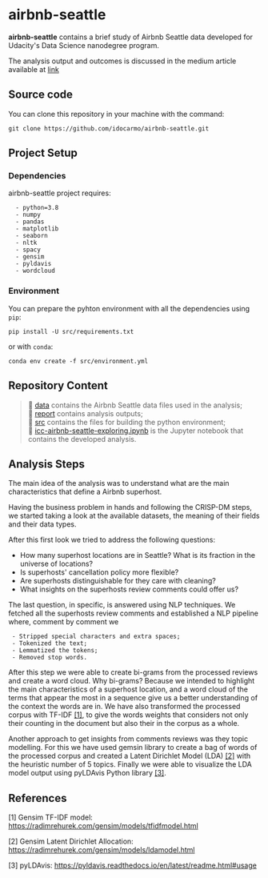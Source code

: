 # airbnb-seattle

**airbnb-seattle** contains a brief study of Airbnb Seattle data developed for Udacity's Data Science nanodegree program.

The analysis output and outcomes is discussed in the medium article available at [link](https://google.com)

## Source code
You can clone this repository in your machine with the command:

    git clone https://github.com/idocarmo/airbnb-seattle.git

## Project Setup
### Dependencies

airbnb-seattle project requires:
~~~~~~~~~~~~
  - python=3.8
  - numpy
  - pandas
  - matplotlib
  - seaborn
  - nltk
  - spacy
  - gensim
  - pyldavis
  - wordcloud
~~~~~~~~~~~~

### Environment
You can prepare the pyhton environment  with all the dependencies using ``pip``:

    pip install -U src/requirements.txt

or with ``conda``:

    conda env create -f src/environment.yml

## Repository Content


> 📂 [data](https://github.com/idocarmo/airbnb-seattle/tree/main/data) contains the Airbnb Seattle data files used in the analysis;\
> 📂 [report](https://github.com/idocarmo/airbnb-seattle/tree/main/report) contains analysis outputs;\
>📂 [src](https://github.com/idocarmo/airbnb-seattle/tree/main/src) contains the files for building the python environment;\
>📄 [icc-airbnb-seattle-exploring.ipynb](https://github.com/idocarmo/airbnb-seattle/blob/main/icc-airbnb-seattle-exploring.ipynb) is the Jupyter notebook that contains the developed analysis.  

## Analysis Steps

The main idea of the analysis was to understand what are the main characteristics that define a Airbnb superhost.

Having the business problem in hands and following the CRISP-DM steps, we started taking a look at the available datasets, the meaning of their fields and their data types.

After this first look we tried to address the following questions:
* How many superhost locations are in Seattle? What is its fraction in the universe of locations?
* Is superhosts' cancellation policy more flexible?
* Are superhosts distinguishable for they care with cleaning?
* What insights on the superhosts review comments could offer us? 

The last question, in specific, is answered using NLP techniques. We fetched all the superhosts review comments and established a NLP pipeline where, comment by comment we 

~~~~~~~~~~~~~~
 - Stripped special characters and extra spaces;
 - Tokenized the text;
 - Lemmatized the tokens;
 - Removed stop words. 
~~~~~~~~~~~~~~

After this step we were able to create bi-grams from the processed reviews and create a word cloud. Why bi-grams? Because we intended to highlight the main characteristics of a superhost location, and a word cloud of the terms that appear the most in a sequence give us a better understanding of the context the words are in. We have also transformed the processed corpus with TF-IDF [[1]](#1), to give the words weights that considers not only their counting in the document but also their  in the corpus as a whole. 

Another approach to get insights from comments reviews was they topic modelling. For this we have used gemsin library to create a bag of words of the processed corpus and created a Latent Dirichlet Model (LDA) [[2]](#2) with the heuristic number of 5 topics. Finally we were able to visualize the LDA model output using pyLDAvis Python library [[3]](#3).

## References

<a id="1">[1]</a> 
Gensim TF-IDF model: https://radimrehurek.com/gensim/models/tfidfmodel.html

<a id="2">[2]</a> 
Gensim Latent Dirichlet Allocation: https://radimrehurek.com/gensim/models/ldamodel.html

<a id="3">[3]</a> 
pyLDAvis: https://pyldavis.readthedocs.io/en/latest/readme.html#usage
